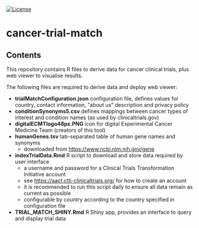 [![License](https://img.shields.io/badge/License-GPL%203.0-green)](https://opensource.org/licenses/GPL-3.0)

# cancer-trial-match  
  
## Contents
  
This repository contains R files to derive data for cancer clinical trials, plus web viewer to visualise results.  
  
The following files are required to derive data and deploy web viewer:  
* **trialMatchConfiguration.json**	configuration file, defines values for country, contact information, "about us" description and privacy policy  
* **conditionSynonyms5.csv**  	defines mappings between cancer types of interest and condition names (as used by clinicaltrials.gov)  
* **digitalECMTlogo48px.PNG**	icon for digital Experimental Cancer Medicine Team (creators of this tool)  
* **humanGenes.tsv**		tab-separated table of human gene names and synonyms  
	* downloaded from https://www.ncbi.nlm.nih.gov/gene  
* **indexTrialData.Rmd**		R script to download and store data required by user interface  
	* a username and password for a Clinical Trials Transformation Initiative account
	* see https://aact.ctti-clinicaltrials.org/ for how to create an account  
	* it is recommended to run this script daily to ensure all data remain as current as possible  
	* configurable by country according to the country specified in configuration file  
* **TRIAL_MATCH_SHINY.Rmd**		R Shiny app, provides an interface to query and display trial data  

